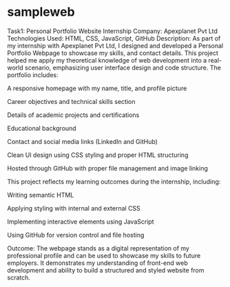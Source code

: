 # sampleweb
Task1: Personal Portfolio Website
Internship Company: Apexplanet Pvt Ltd
Technologies Used: HTML, CSS, JavaScript, GitHub
Description:
As part of my internship with Apexplanet Pvt Ltd, I designed and developed a Personal Portfolio Webpage to showcase my skills, and contact details. This project helped me apply my theoretical knowledge of web development into a real-world scenario, emphasizing user interface design and code structure.
The portfolio includes:

A responsive homepage with my name, title, and profile picture

Career objectives and technical skills section

Details of academic projects and certifications

Educational background

Contact and social media links (LinkedIn and GitHub)

Clean UI design using CSS styling and proper HTML structuring

Hosted through GitHub with proper file management and image linking

This project reflects my learning outcomes during the internship, including:

Writing semantic HTML

Applying styling with internal and external CSS

Implementing interactive elements using JavaScript

Using GitHub for version control and file hosting

Outcome:
The webpage stands as a digital representation of my professional profile and can be used to showcase my skills to future employers. It demonstrates my understanding of front-end web development and ability to build a structured and styled website from scratch.

